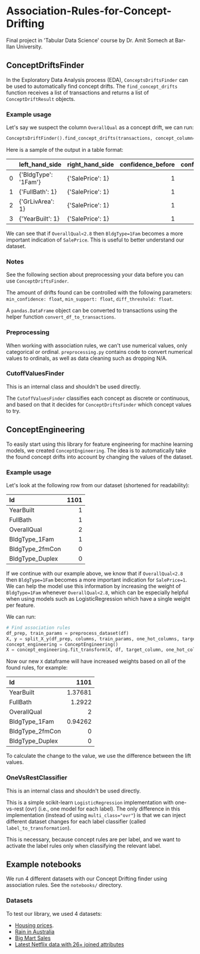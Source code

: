 # Association-Rules-for-Concept-Drifting
Final project in 'Tabular Data Science' course by Dr. Amit Somech at Bar-Ilan University.

## ConceptDriftsFinder

In the Exploratory Data Analysis process (EDA), `ConceptsDriftsFinder` can be used to automatically find concept drifts.
The `find_concept_drifts` function receives  a list of transactions and returns a list of `ConceptDriftResult` objects.

### Example usage
Let's say we suspect the column `OverallQual` as a concept drift, we can run:

```python
ConceptsDriftFinder().find_concept_drifts(transactions, concept_column="OverallQual", target_column="SalePrice")
```

Here is a sample of the output in a table format:

|    | left_hand_side                      | right_hand_side   |   confidence_before |   confidence_after |   support_before |   support_after |   lift_before |   lift_after |   concept_cutoff | concept_column   |
|---:|:------------------------------------|:------------------|--------------------:|-------------------:|-----------------:|----------------:|--------------:|-------------:|-----------------:|:-----------------|
|  0 | {'BldgType': '1Fam'}                | {'SalePrice': 1}  |                   1 |           0.185229 |              1   |        0.155359 |             1 |     0.941887 |              2.8 | OverallQual      |
|  1 | {'FullBath': 1}                     | {'SalePrice': 1}  |                   1 |           0.374718 |              0.6 |        0.163225 |             1 |     1.90544  |              2.8 | OverallQual      |
|  2 | {'GrLivArea': 1}                    | {'SalePrice': 1}  |                   1 |           0.53     |              1   |        0.104228 |             1 |     2.69505  |              2.8 | OverallQual      |
|  3 | {'YearBuilt': 1}                    | {'SalePrice': 1}  |                   1 |           0.509615 |              0.8 |        0.104228 |             1 |     2.59139  |              2.8 | OverallQual      |

We can see that if `OverallQual<2.8` then `BldgType=1Fam` becomes a more important indication of `SalePrice`.
This is useful to better understand our dataset.


### Notes

See the following section about preprocessing your data before you can use `ConceptDriftsFinder`.

The amount of drifts found can be controlled with the following parameters: `min_confidence: float`,
`min_support: float`, `diff_threshold: float`.

A `pandas.DataFrame` object can be converted to transactions using the helper function `convert_df_to_transactions`.

### Preprocessing

When working with association rules, we can't use numerical values, only categorical or ordinal.
`preprocessing.py` contains code to convert numerical
values to ordinals, as well as data cleaning such as dropping N/A.


### CutoffValuesFinder

This is an internal class and shouldn't be used directly.

The `CutoffValuesFinder` classifies each concept as discrete or continuous, and based on that it decides for
`ConceptDriftsFinder` which concept values to try.

## ConceptEngineering
To easily start using this library for feature engineering for machine learning models, we created `ConceptEngineering`.
The idea is to automatically take the found concept drifts into account by changing the values of the dataset.

### Example usage
Let's look at the following row from our dataset (shortened for readability):

| Id              |   1101 |
|:----------------|-------:|
| YearBuilt       |      1 |
| FullBath        |      1 |
| OverallQual     |      2 |
| BldgType_1Fam   |      1 |
| BldgType_2fmCon |      0 |
| BldgType_Duplex |      0 |

If we continue with our example above, we know that if `OverallQual<2.8` then `BldgType=1Fam` becomes a more
important indication for `SalePrice=1`.  
We can help the model use this information by increasing the weight of `BldgType=1Fam` whenever `OverallQual<2.8`, which
can be especially helpful when using models such as LogisticRegression which have a single weight per feature.

We can run:
```python
# Find association rules
df_prep, train_params = preprocess_dataset(df)
X, y = split_X_y(df_prep, columns, train_params, one_hot_columns, target_column)
concept_engineering = ConceptEngineering()
X = concept_engineering.fit_transform(X, df, target_column, one_hot_columns)
```

Now our new `X` dataframe will have increased weights based on all of the found rules, for example:

| Id              |    1101 |
|:----------------|--------:|
| YearBuilt       | 1.37681 |
| FullBath        | 1.2922  |
| OverallQual     | 2       |
| BldgType_1Fam   | 0.94262 |
| BldgType_2fmCon | 0       |
| BldgType_Duplex |       0 |

To calculate the change to the value, we use the difference between the lift values.

### OneVsRestClassifier

This is an internal class and shouldn't be used directly.

This is a simple scikit-learn `LogisticRegression` implementation with one-vs-rest (ovr) (i.e., one model for each label).
The only difference in this implementation (instead of using `multi_class="ovr"`) is that we can inject different
dataset changes for each label classifier (called `label_to_transformation`).

This is necessary, because concept rules are per label, and we want to activate the label rules only when
classifying the relevant label.

## Example notebooks
We run 4 different datasets with our Concept Drifting finder using association rules. See the `notebooks/` directory.

### Datasets

To test our library, we used 4 datasets:
* [Housing prices](https://github.com/amitsomech/TDS-COURSE/tree/master/datasets/houseprices).
* [Rain in Australia](https://www.kaggle.com/datasets/jsphyg/weather-dataset-rattle-package)
* [Big Mart Sales](https://www.kaggle.com/akashdeepkuila/big-mart-sales?select=Train-Set.csv)
* [Latest Netflix data with 26+ joined attributes](https://www.kaggle.com/ashishgup/netflix-rotten-tomatoes-metacritic-imdb)

